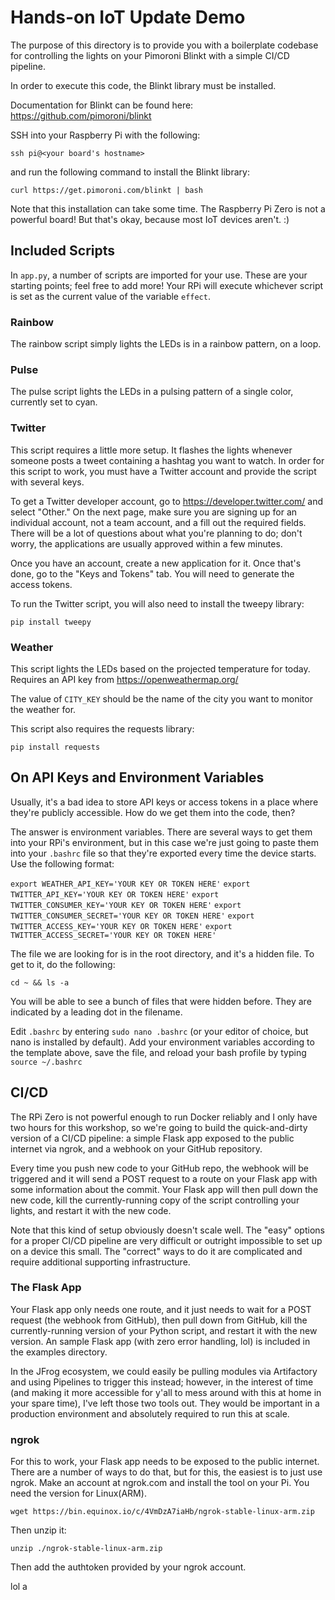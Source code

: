 # Hands-on IoT Update Demo

The purpose of this directory is to provide you with a boilerplate codebase for controlling the lights on your Pimoroni Blinkt with a simple CI/CD pipeline.

In order to execute this code, the Blinkt library must be installed.

Documentation for Blinkt can be found here: https://github.com/pimoroni/blinkt

SSH into your Raspberry Pi with the following:

`ssh pi@<your board's hostname>`

and run the following command to install the Blinkt library:

`curl https://get.pimoroni.com/blinkt | bash`

Note that this installation can take some time. The Raspberry Pi Zero is not a powerful board! But that's okay, because most IoT devices aren't. :)

## Included Scripts

In `app.py`, a number of scripts are imported for your use. These are your starting points; feel free to add more! Your RPi will execute whichever script is set as the current value of the variable `effect`.

### Rainbow

The rainbow script simply lights the LEDs is in a rainbow pattern, on a loop.

### Pulse

The pulse script lights the LEDs in a pulsing pattern of a single color, currently set to cyan.

### Twitter

This script requires a little more setup. It flashes the lights whenever someone posts a tweet containing a hashtag you want to watch. In order for this script to work, you must have a Twitter account and provide the script with several keys.

To get a Twitter developer account, go to https://developer.twitter.com/ and select "Other." On the next page, make sure you are signing up for an individual account, not a team account, and a fill out the required fields. There will be a lot of questions about what you're planning to do; don't worry, the applications are usually approved within a few minutes.

Once you have an account, create a new application for it. Once that's done, go to the "Keys and Tokens" tab. You will need to generate the access tokens.

To run the Twitter script, you will also need to install the tweepy library:

`pip install tweepy`

### Weather

This script lights the LEDs based on the projected temperature for today. Requires an API key from https://openweathermap.org/

The value of `CITY_KEY` should be the name of the city you want to monitor the weather for.

This script also requires the requests library:

`pip install requests`

## On API Keys and Environment Variables

Usually, it's a bad idea to store API keys or access tokens in a place where they're publicly accessible. How do we get them into the code, then?

The answer is environment variables. There are several ways to get them into your RPi's environment, but in this case we're just going to paste them into your `.bashrc` file so that they're exported every time the device starts. Use the following format:

`export WEATHER_API_KEY='YOUR KEY OR TOKEN HERE'`
`export TWITTER_API_KEY='YOUR KEY OR TOKEN HERE'`
`export TWITTER_CONSUMER_KEY='YOUR KEY OR TOKEN HERE'`
`export TWITTER_CONSUMER_SECRET='YOUR KEY OR TOKEN HERE'`
`export TWITTER_ACCESS_KEY='YOUR KEY OR TOKEN HERE'`
`export TWITTER_ACCESS_SECRET='YOUR KEY OR TOKEN HERE'`

The file we are looking for is in the root directory, and it's a hidden file. To get to it, do the following:

`cd ~ && ls -a`

You will be able to see a bunch of files that were hidden before. They are indicated by a leading dot in the filename.

Edit `.bashrc` by entering `sudo nano .bashrc` (or your editor of choice, but nano is installed by default). Add your environment variables according to the template above, save the file, and reload your bash profile by typing `source ~/.bashrc`

## CI/CD

The RPi Zero is not powerful enough to run Docker reliably and I only have two hours for this workshop, so we're going to build the quick-and-dirty version of a CI/CD pipeline: a simple Flask app exposed to the public internet via ngrok, and a webhook on your GitHub repository.

Every time you push new code to your GitHub repo, the webhook will be triggered and it will send a POST request to a route on your Flask app with some information about the commit. Your Flask app will then pull down the new code, kill the currently-running copy of the script controlling your lights, and restart it with the new code.

Note that this kind of setup obviously doesn't scale well. The "easy" options for a proper CI/CD pipeline are very difficult or outright impossible to set up on a device this small. The "correct" ways to do it are complicated and require additional supporting infrastructure.

### The Flask App

Your Flask app only needs one route, and it just needs to wait for a POST request (the webhook from GitHub), then pull down from GitHub, kill the currently-running version of your Python script, and restart it with the new version. An sample Flask app (with zero error handling, lol) is included in the examples directory.

In the JFrog ecosystem, we could easily be pulling modules via Artifactory and using Pipelines to trigger this instead; however, in the interest of time (and making it more accessible for y'all to mess around with this at home in your spare time), I've left those two tools out. They would be important in a production environment and absolutely required to run this at scale.

### ngrok

For this to work, your Flask app needs to be exposed to the public internet. There are a number of ways to do that, but for this, the easiest is to just use ngrok. Make an account at ngrok.com and install the tool on your Pi. You need the version for Linux(ARM).

`wget https://bin.equinox.io/c/4VmDzA7iaHb/ngrok-stable-linux-arm.zip`

Then unzip it:

`unzip ./ngrok-stable-linux-arm.zip`

Then add the authtoken provided by your ngrok account.


lol
a
